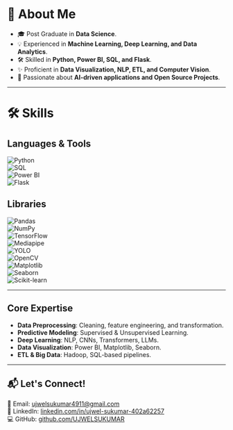 # 🚀 About Me  

- 🎓 Post Graduate in **Data Science**.  
- 💡 Experienced in **Machine Learning, Deep Learning, and Data Analytics**.  
- 🛠 Skilled in **Python, Power BI, SQL, and Flask**.  
- ✨ Proficient in **Data Visualization, NLP, ETL, and Computer Vision**.  
- 🤖 Passionate about **AI-driven applications and Open Source Projects**.  

---

# 🛠 Skills  

## **Languages & Tools**  
![Python](https://img.shields.io/badge/-Python-3776AB?style=for-the-badge&logo=python&logoColor=white)  
![SQL](https://img.shields.io/badge/-SQL-4479A1?style=for-the-badge&logo=mysql&logoColor=white)  
![Power BI](https://img.shields.io/badge/-Power%20BI-F2C811?style=for-the-badge&logo=powerbi&logoColor=black)  
![Flask](https://img.shields.io/badge/-Flask-000000?style=for-the-badge&logo=flask&logoColor=white)  

## **Libraries**  
![Pandas](https://img.shields.io/badge/-Pandas-150458?style=for-the-badge&logo=pandas&logoColor=white)  
![NumPy](https://img.shields.io/badge/-NumPy-013243?style=for-the-badge&logo=numpy&logoColor=white)  
![TensorFlow](https://img.shields.io/badge/-TensorFlow-FF6F00?style=for-the-badge&logo=tensorflow&logoColor=white)  
![Mediapipe](https://img.shields.io/badge/-Mediapipe-00897B?style=for-the-badge)  
![YOLO](https://img.shields.io/badge/-YOLO-00FFFF?style=for-the-badge)  
![OpenCV](https://img.shields.io/badge/-OpenCV-5C3EE8?style=for-the-badge&logo=opencv&logoColor=white)  
![Matplotlib](https://img.shields.io/badge/-Matplotlib-11557C?style=for-the-badge)  
![Seaborn](https://img.shields.io/badge/-Seaborn-0081A7?style=for-the-badge)  
![Scikit-learn](https://img.shields.io/badge/-Scikit--Learn-F7931E?style=for-the-badge&logo=scikitlearn&logoColor=white)  

---

## **Core Expertise**  
- **Data Preprocessing**: Cleaning, feature engineering, and transformation.  
- **Predictive Modeling**: Supervised & Unsupervised Learning.  
- **Deep Learning**: NLP, CNNs, Transformers, LLMs.  
- **Data Visualization**: Power BI, Matplotlib, Seaborn.  
- **ETL & Big Data**: Hadoop, SQL-based pipelines.  

---

## **📬 Let's Connect!**  
📧 Email: [ujwelsukumar4911@gmail.com](mailto:ujwelsukumar4911@gmail.com)  
🔗 LinkedIn: [linkedin.com/in/ujwel-sukumar-402a62257](https://linkedin.com/in/ujwel-sukumar-402a62257)  
💻 GitHub: [github.com/UJWELSUKUMAR](https://github.com/UJWELSUKUMAR)  
